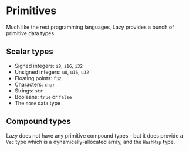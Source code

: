 
# Primitives

Much like the rest programming languages, Lazy provides a bunch of primitive data types.

## Scalar types

- Signed integers: `i8`, `i16`, `i32`
- Unsigned integers: `u8`, `u16`, `u32`
- Floating points: `f32`
- Characters: `char`
- Strings: `str`
- Booleans: `true` or `false`
- The `none` data type

## Compound types

Lazy does not have any primitive compound types - but it does provide a `Vec` type which is a dynamically-allocated array, and the `HashMap` type.

